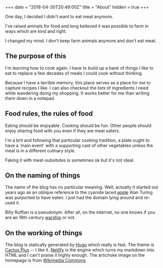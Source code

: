 +++
date = "2018-04-30T20:49:00Z"
title = "About"
hidden = true
+++ 

One day, I decided I didn't want to eat meat anymore.

I've raised animals for food and long believed it was possible to farm in ways which are kind and right.

I changed my mind. I don't keep farm animals anymore and don't eat meat.

## The purpose of this

I'm learning how to cook again. I have to build up a bank of things I like to eat to replace a few decades of meals I could cook without thinking.

Because I have a terrible memory, this place serves as a place for me to capture recipes I like. I can also checkout the lists of ingredients I need while wandering doing my shopping. It works better for me than writing them down in a notepad.

## Food rules, the rules of food

Eating should be enjoyable. Cooking should be fun. Other people should enjoy sharing food with you even if they are meat eaters.

I'm a brit and following that particular cooking tradition, a plate ought to have a 'main event' with a supporting cast of other vegetables unless the meal is in a different culinary style.

Faking it with meat-subsitutes is sometimes ok but it's not ideal. 

## On the naming of things

The name of the blog has no particular meaning. Well, actually it started out years ago as an oblique reference to the cyanide laced [apple](https://en.m.wikipedia.org/wiki/Alan_Turing#Death) Alan Turing was purported to have eaten. I just had the domain lying around and re-used it.

Billy Ruffian is a pseudonym. After all, on the internet, no one knows if you are an 18th century [warship](https://en.m.wikipedia.org/wiki/HMS_Bellerophon_(1786)) or not.

## On the working of things

The blog is statically generated by [Hugo](http://gohugo.io) which really is fast. The theme is [Cactus Plus](https://github.com/nodejh/hugo-theme-cactus-plus) -- I like it. [Netlify](https://www.netlify.com) is the engine which turns my markdown into HTML and I can't praise it highly enough. The artichoke image on the homepage is from [Wikimedia Commons](https://commons.m.wikimedia.org/wiki/File:Artichaut_perpétuel_Vilmorin-Andrieux_1904.png)